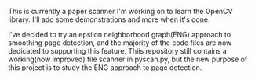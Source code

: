 This is currently a paper scanner I'm working on to learn the OpenCV library. I'll add some demonstrations and more when it's done.

I've decided to try an epsilon neighborhood graph(ENG) approach to smoothing page detection, and the majority of the code files are now dedicated to supporting this feature. Thiis repository still contains a working(now improved) file scanner in pyscan.py, but the new purpose of this project is to study the ENG approach to page detection.
